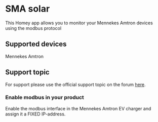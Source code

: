 # SMA solar
This Homey app allows you to monitor your Mennekes Amtron devices using the modbus protocol

## Supported devices
Mennekes Amtron


## Support topic
For support please use the official support topic on the forum [here](https://todo).

### Enable modbus in your product
Enable the modbus interface in the Mennekes Amtron EV charger and assign it a FIXED IP-address.
